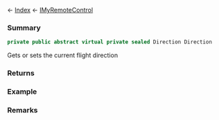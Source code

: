 ← [Index](Api-Index) ← [IMyRemoteControl](Sandbox.ModAPI.Ingame.IMyRemoteControl)

### Summary

```csharp
private public abstract virtual private sealed Direction Direction
```

Gets or sets the current flight direction

### Returns

### Example

### Remarks

